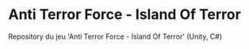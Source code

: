 # Anti Terror Force - Island Of Terror
Repository du jeu 'Anti Terror Force - Island Of Terror' (Unity, C#)
